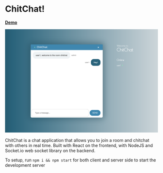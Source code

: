 # ChitChat!

**[Demo](https://hungry-neumann-0e77ae.netlify.app/)**

<img src="/client/public/chitchatapp.png" alt="drawing" width="600"/>

ChitChat is a chat application that allows you to join a room and chitchat with others in real time. 
Built with React on the frontend, with NodeJS and Socket.io web socket library on the backend. 

To setup, run ``npm i && npm start`` for both client and server side to start the development server
